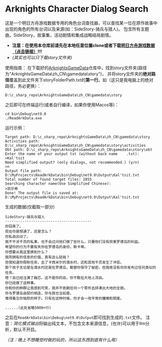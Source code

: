 # Arknights Character Dialog Search

这是一个明日方舟游戏数据专用的角色台词查找器，可以查找某一位在原作故事中出现的角色的所有台词以及来源(如：SideStory-骑兵与猎人)。
包含所有主题曲，SideStory，故事集，活动剧情和集成战略结局剧情。

- **注意：在使用本仓库前请先在本地任意位置clone或者下载[明日方舟游戏数据（点击链接）](https://github.com/Kengxxiao/ArknightsGameData)!!!**
- *(其实也可以只下载story文件夹)*

使用指南：
在下载好的[ArknightsGameData](https://github.com/Kengxxiao/ArknightsGameData)仓库中，找到story文件夹(路径为"ArknightsGameData\zh_CN\gamedata\story")，
并将story文件夹的**绝对路径**覆盖到此文件夹下storyFolderPath.txt的**第一行**。如（这只是我电脑上的绝对路径，务必更换）：
```
D:\c_sharp_repo\ArknightsGameData\zh_CN\gamedata\story
```

之后即可在终端运行(或者自行编译，如果你使用Macos等)：
```
cd bin\Debug\net9.0
./ReadArkData.exe
```
运行示例：
```
Target path: D:\c_sharp_repo\ArknightsGameData\zh_CN\gamedata\story
Activities path: D:\c_sharp_repo\ArknightsGameData\zh_CN\gamedata\story\activities
Obt path: D:\c_sharp_repo\ArknightsGameData\zh_CN\gamedata\story\obt
Enter the name of your output txt (without back name    .txt):
>Kal'tsit
Need simplified output? (only dialogs, not recommended.) (y/n)
>n
Output file path: D:\MyProjects\ReadArkData\bin\Debug\net9.0\Output\Kal'tsit.txt
Total number of found target files: 2855
Searching character name(Use Simplified Chinese):
>凯尔希
Done! The output file is saved at: D:\MyProjects\ReadArkData\bin\Debug\net9.0\Output\Kal'tsit.txt
```
生成的数据(仅截取一部分)
```
SideStory-骑兵与猎人
----------------------------------------
你回来了。
现在你是想通了，还是怎么？
你私自出动了。
我不干涉干员的私事，也不会过问他们做了些什么，只要他们没有损害罗德岛的利益。
希望你的行为不要有失你在罗德岛的身份，斯卡蒂。
你想要从我这里换到什么？
我所拥有的信息的价值，真有这么轻贱？
但我知道你假称任务，去了卡西米尔的滴水村，还和其他干员发生了冲突。
那个孩子无论是在滴水村还是在罗德岛，都替你保守了秘密。但我绝没有向你发布过任何类似的任务。
嗯？血已经注满了融芯。这不是你的血，你不敢在大地上流血。
你已经做了这种事。
你和你的种群让我感到可笑，我并不依赖任何一个零件去拼凑出大地的全貌。
你与罗德岛由契约相连，你与我也当如是。
难得看见你恼怒的样子。只有在这种时候，你才会一改平常的慵懒和颓废。

......(此处省略5000+行)
```
之后在`ReadArkData\bin\Debug\net9.0\Output`即可找到生成的`.txt`文件。
注意：*简化模式输出*将输出纯文本，不包含文本来源信息，(也许)可以用于llm分析，默认不开启。




*（注：晚上不想睡觉时做的玩的，所以这东西到底有什么用）*